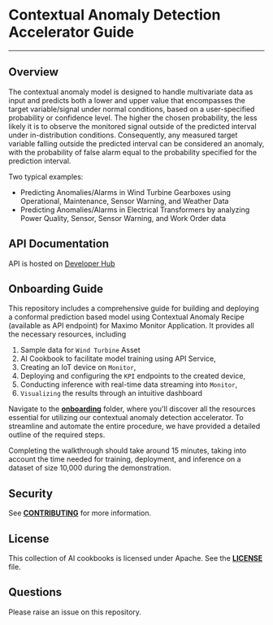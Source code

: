# Contextual Anomaly Detection Accelerator Guide
---

## Overview

The contextual anomaly model is designed to handle multivariate data as input and predicts both a lower and upper value that encompasses the target variable/signal under normal conditions, based on a user-specified probability or confidence level. The higher the chosen probability, the less likely it is to observe the monitored signal outside of the predicted interval under in-distribution conditions. Consequently, any measured target variable falling outside the predicted interval can be considered an anomaly, with the probability of false alarm equal to the probability specified for the prediction interval.

Two typical examples:
- Predicting Anomalies/Alarms in Wind Turbine Gearboxes using Operational, Maintenance, Sensor Warning, and Weather Data
- Predicting Anomalies/Alarms in Electrical Transformers by analyzing Power Quality, Sensor, Sensor Warning, and Work Order data

## API Documentation
API is hosted on [Developer Hub](https://developer.ibm.com/apis/catalog/ai4industry--ibm-maximo-contextual-anomaly-accelerator/Introduction)

## Onboarding Guide
This repository includes a comprehensive guide for building and deploying a conformal prediction based model using Contextual Anomaly Recipe (available as API endpoint) for Maximo Monitor Application. It provides all the necessary resources, including 
1. Sample data for `Wind Turbine` Asset
2. AI Cookbook to facilitate model training using API Service, 
3. Creating an IoT device on `Monitor`, 
4. Deploying and configuring the `KPI` endpoints to the created device, 
5. Conducting inference with real-time data streaming into `Monitor`,  
6. `Visualizing` the results through an intuitive dashboard

Navigate to the **[onboarding](onboarding)** folder, where you'll discover all the resources essential for utilizing our contextual anomaly detection accelerator. To streamline and automate the entire procedure, we have provided a detailed outline of the required steps. 

Completing the walkthrough should take around 15 minutes, taking into account the time needed for training, deployment, and inference on a dataset of size 10,000 during the demonstration.

## Security
See [**CONTRIBUTING**](./CONTRIBUTING.md) for more information.

## License
This collection of AI cookbooks is licensed under Apache. See the [**LICENSE**](LICENSE) file.

## Questions
Please raise an issue on this repository.
